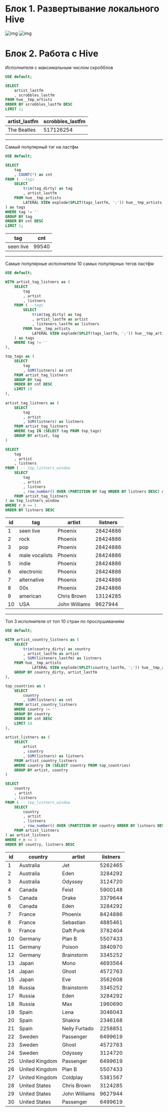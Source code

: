 # Блок 1. Развертывание локального Hive

![img](screenshots/data_grip.png)
![img](screenshots/hue.png)

# Блок 2. Работа с Hive

Исполнителя с максимальным числом скробблов

```sql
USE default;

SELECT 
    artist_lastfm
    , scrobbles_lastfm
FROM hue__tmp_artists
ORDER BY scrobbles_lastfm DESC
LIMIT 1;
```

| artist_lastfm | scrobbles_lastfm |
| --- | --- |
| The Beatles | 517126254 |
____________________

Самый популярный тэг на ластфм

```sql
USE default;

SELECT 
    tag
    , COUNT(*) as cnt
FROM ( --tags
    SELECT
        trim(tag_dirty) as tag
        , artist_lastfm
    FROM hue__tmp_artists
        LATERAL VIEW explode(SPLIT(tags_lastfm, ';')) hue__tmp_artists AS tag_dirty
) as tags
WHERE tag != ''
GROUP BY tag
ORDER BY cnt DESC
LIMIT 1;
```

| tag | cnt |
| --- | --- |
| seen live | 99540 |

____________________

Самые популярные исполнители 10 самых популярных тегов ластфм

```sql
USE default;

WITH artist_tag_listners as (
    SELECT 
        tag
        , artist
        , listners
    FROM ( --tags
        SELECT
            trim(tag_dirty) as tag
            , artist_lastfm as artist
            , listeners_lastfm as listners
        FROM hue__tmp_artists
            LATERAL VIEW explode(SPLIT(tags_lastfm, ';')) hue__tmp_artists AS tag_dirty
    ) as tags
    WHERE tag != ''
),

top_tags as (
    SELECT 
        tag
        , SUM(listners) as cnt
    FROM artist_tag_listners
    GROUP BY tag
    ORDER BY cnt DESC
    LIMIT 10
),
	
artist_tag_listners as (
    SELECT
        tag
        , artist
        , SUM(listners) as listners
    FROM artist_tag_listners
    WHERE tag IN (SELECT tag FROM top_tags)
    GROUP BY artist, tag
)

SELECT
    tag
    , artist
    , listners
FROM ( -- top_listners_window
    SELECT
        tag
        , artist
        , listners
        , row_number() OVER (PARTITION BY tag ORDER BY listners DESC) AS r_n
    FROM artist_tag_listners
) as top_listners_window
WHERE r_n == 1
ORDER BY listners DESC
```

| id | tag | artist | listners |
| --- | --- | --- | --- |
| 1 | seen live | Phoenix | 28424886 |
| 2 | rock | Phoenix | 28424886 |
| 3 | pop | Phoenix | 28424886 |
| 4 | male vocalists | Phoenix | 28424886 |
| 5 | indie | Phoenix | 28424886 |
| 6 | electronic | Phoenix | 28424886 |
| 7 | alternative | Phoenix | 28424886 |
| 8 | 00s | Phoenix | 28424886 |
| 9 | american | Chris Brown | 13124285 |
| 10 | USA | John Williams | 9627944 |

____________________

Топ 3 исполнителя от топ 10 стран по прослушиваниям

```sql
USE default;

WITH artist_country_listners as (
    SELECT 
        trim(country_dirty) as country
        , artist_lastfm as artist
        , SUM(listeners_lastfm) as listners
    FROM hue__tmp_artists
            LATERAL VIEW explode(SPLIT(country_lastfm, ';')) hue__tmp_artists AS country_dirty
    GROUP BY country_dirty, artist_lastfm
),

top_countries as (
    SELECT 
        country
        , SUM(listners) as cnt
    FROM artist_country_listners
    WHERE country != ''
    GROUP BY country
    ORDER BY cnt DESC
    LIMIT 10
),
	
artist_listners as (
    SELECT
        artist
        , country
        , SUM(listners) as listners
    FROM artist_country_listners
    WHERE country IN (SELECT country FROM top_countries)
    GROUP BY artist, country
)

SELECT
    country
    , artist
    , listners
FROM ( -- top_listners_window
    SELECT
        country
        , artist
        , listners
        , row_number() OVER (PARTITION BY country ORDER BY listners DESC) AS r_n
    FROM artist_listners
) as artist_listners
WHERE r_n <= 3
ORDER BY country, listners DESC
```
 
| id | country | artist | listners |
| --- | --- | --- | --- |
| 1 | Australia | Jet | 5262465 |
| 2 | Australia | Eden | 3284292 |
| 3 | Australia | Odyssey | 3124720 |
| 4 | Canada | Feist | 5900148 |
| 5 | Canada | Drake | 3379644 |
| 6 | Canada | Eden | 3284292 |
| 7 | France | Phoenix	 | 8424886 |
| 8 | France | Sebastian | 4885461 |
| 9 | France | Daft Punk | 3782404 |
| 10 | Germany | Plan B | 5507433 |
| 11 | Germany | Poison | 3840970 |
| 12 | Germany | Brainstorm | 3345252 |
| 13 | Japan | Mono | 4693564 |
| 14 | Japan | Ghost | 4572763 |
| 15 | Japan | Eve | 3562608 |
| 16 | Russia | Brainstorm | 3345252 |
| 17 | Russia | Eden | 3284292 |
| 18 | Russia | Max | 1960690 |
| 19 | Spain | Lena | 3046043 |
| 20 | Spain | Shakira | 2346168 |
| 21 | Spain | Nelly Furtado | 2258851 |
| 22 | Sweden | Passenger | 6499619 |
| 23 | Sweden | Ghost | 4572763 |
| 24 | Sweden | Odyssey | 3124720 |
| 25 | United Kingdom | Passenger | 6499619 |
| 26 | United Kingdom | Plan B | 5507433 |
| 27 | United Kingdom | Coldplay | 5381567 |
| 28 | United States | Chris Brown | 3124285 |
| 29 | United States | John Williams | 9627944 |
| 30 | United States | Passenger | 6499619 |
